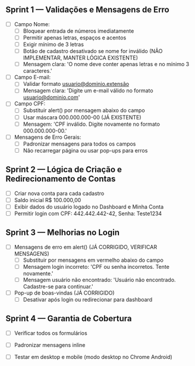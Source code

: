 ## Sprint 1 — Validações e Mensagens de Erro

- [ ] Campo Nome:
  - [ ] Bloquear entrada de números imediatamente
  - [ ] Permitir apenas letras, espaços e acentos
  - [ ] Exigir mínimo de 3 letras
  - [ ] Botão de cadastro desativado se nome for inválido (NÃO IMPLEMENTAR, MANTER LÓGICA EXISTENTE)
  - [ ] Mensagem clara: 'O nome deve conter apenas letras e no mínimo 3 caracteres.'
- [ ] Campo E-mail:
  - [ ] Validar formato usuario@dominio.extensão
  - [ ] Mensagem clara: 'Digite um e-mail válido no formato usuario@dominio.com'
- [ ] Campo CPF:
  - [ ] Substituir alert() por mensagem abaixo do campo
  - [ ] Usar máscara 000.000.000-00 (JÁ EXISTENTE)
  - [ ] Mensagem: 'CPF inválido. Digite novamente no formato 000.000.000-00.'
- [ ] Mensagens de Erro Gerais:
  - [ ] Padronizar mensagens para todos os campos
  - [ ] Não recarregar página ou usar pop-ups para erros

## Sprint 2 — Lógica de Criação e Redirecionamento de Contas

- [ ] Criar nova conta para cada cadastro
- [ ] Saldo inicial R$ 100.000,00
- [ ] Exibir dados do usuário logado no Dashboard e Minha Conta
- [ ] Permitir login com CPF: 442.442.442-42, Senha: Teste1234

## Sprint 3 — Melhorias no Login

- [ ] Mensagens de erro em alert() (JÁ CORRIGIDO, VERIFICAR MENSAGENS)
  - [ ] Substituir por mensagens em vermelho abaixo do campo
  - [ ] Mensagem login incorreto: 'CPF ou senha incorretos. Tente novamente.'
  - [ ] Mensagem usuário não encontrado: 'Usuário não encontrado. Cadastre-se para continuar.'
- [ ] Pop-up de boas-vindas (JÁ CORRIGIDO)
  - [ ] Desativar após login ou redirecionar para dashboard

## Sprint 4 — Garantia de Cobertura

- [ ] Verificar todos os formulários
- [ ] Padronizar mensagens inline
- [ ] Testar em desktop e mobile (modo desktop no Chrome Android)


